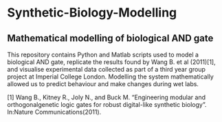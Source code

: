 # Synthetic-Biology-Modelling
## Mathematical modelling of biological AND gate
This repository contains Python and Matlab scripts used to model a biological AND gate, replicate the results found by Wang B. et al (2011)[1], and visualise experimental data collected as part of a third year group project at Imperial College London. 
Modelling the system mathematically allowed us to predict behaviour and make changes during wet labs.

[1] Wang B., Kitney R., Joly N., and Buck M. “Engineering modular and orthogonalgenetic logic gates for robust digital-like synthetic biology”. In:Nature Communications(2011).
